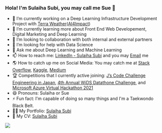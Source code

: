 ### Hola! I'm Sulaiha Subi, you may call me Sue 👋

<!--
**sulaihasubi/sulaihasubi** is a ✨ _special_ ✨ repository because its `README.md` (this file) appears on your GitHub profile.
-->

- 🔭 I’m currently working on a Deep Learning Infrastructure Development Project with [Terra Weather](http://terra-weather.com/)([AI4Impact](https://ai4impact.org/)) 
- 🌱 I’m currently learning more about Front End Web Developement, Digital Marketing and Deep Learning
- 👯 I’m looking to collaboration with both internal and external partners
- 🤔 I’m looking for help with Data Science
- 💬 Ask me about Deep Learning and Machine Learning 
- 📫 How to reach me: [LinkedIn - Sulaiha Subi](https://www.linkedin.com/in/sulaihasubi/) and you may [Email](ssulaihasubi@gmail.com) me
- 🌎 How to catch up me on Social Media: You may catch me at [Stack Overflow](https://stackoverflow.com/users/14798929/sulaiha-subi), [Kaggle](http://kaggle.com/sulaihasubi), [Medium](http://medium.com/@ssulaihasubi)
- 🏆 Competitions that I currently active joining: [J’s Code Challenge Engineering in Japan](https://job.connectiu.com/en/plus/event/BE00020191/details/?ref=100460&utm_campaign=100460&utm_medium=display&utm_source=facebook), [4th Annual WiDS Datathone Challenge](https://www.widsconference.org/blog_archive/announcing-the-4th-annual-wids-datathon-challenge-identifying-diabetes-condition-to-provide-better-care-for-icu-patients?fbclid=IwAR3XL7BG9qUFNTWbcPzTtWCDZpnoNNosYLfEY5ApkxIIghEg0MBqOE0pMqY), and [Microsoft Azure Virtual Hackathon 2021](https://discover-ai-with-microsoft.agorize.com/en/challenges/msazurevirtualhack-2021)
- 😄 Pronouns: Sulaiha or Sue
- ⚡ Fun fact: I'm capable of doing so many things and I'm a Taekwondo Black Belt.
- 👩‍💻 My Portfolio: [Sulaiha Subi](https://sulaihasubi.github.io/)
- 🧕 My CV: [Sulaiha Subi](https://drive.google.com/file/d/1lmJwpswf0IWpDXlf-cO8dfFVcQZERmI0/view?usp=sharing) 


<div id="over" style="position:absolute; width:100%; height:100%">
<img src = "https://github-readme-stats.vercel.app/api?username=sulaihasubi&&show_icons=true&title_color=ffffff&icon_color=bb2acf&text_color=daf7dc&bg_color=151515">
</div>
